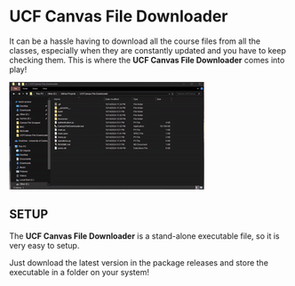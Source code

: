 # UCF Canvas File Downloader
It can be a hassle having to download all the course files from all the classes, especially when they are constantly updated and you have to keep checking them. 
This is where the **UCF Canvas File Downloader** comes into play!

![testing](./resources/example.gif)

## SETUP
The **UCF Canvas File Downloader** is a stand-alone executable file, so it is very easy to setup. 

Just download the latest version in the package releases and store the executable in a folder on your system!



